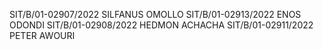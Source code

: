 SIT/B/01-02907/2022 SILFANUS OMOLLO
SIT/B/01-02913/2022 ENOS ODONDI
SIT/B/01-02908/2022   HEDMON ACHACHA
SIT/B/01-02911/2022 PETER AWOURI

